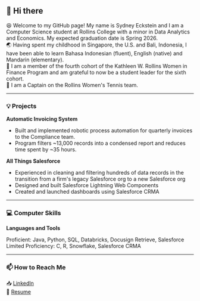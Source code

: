 ## 👋 Hi there 
😆 Welcome to my GitHub page! My name is Sydney Eckstein and I am a Computer Science student at Rollins College with a minor in Data Analytics and Economics. My expected graduation date is Spring 2026.  
🌏 Having spent my childhood in Singapore, the U.S. and Bali, Indonesia, I have been able to learn Bahasa Indonesian (fluent), English (native) and Mandarin (elementary).   
💸 I am a member of the fourth cohort of the Kathleen W. Rollins Women in Finance Program and am grateful to now be a student leader for the sixth cohort.  
🎾 I am a Captain on the Rollins Women's Tennis team.

---


### 💡 Projects
**Automatic Invoicing System**
- Built and implemented robotic process automation for quarterly invoices to the Compliance team.
- Program filters ~13,000 records into a condensed report and reduces time spent by ~35 hours.

**All Things Salesforce**
- Experienced in cleaning and filtering hundreds of data records in the transition from a firm's legacy Salesforce org to a new Salesforce org
- Designed and built Salesforce Lightning Web Components
- Created and launched dashboards using Salesforce CRMA


---


### 💻 Computer Skills 
**Languages and Tools**  

Proficient: Java, Python, SQL, Databricks, Docusign Retrieve, Salesforce  
Limited Proficiency: C, R, Snowflake, Salesforce CRMA


---


### 📫 How to Reach Me 
📥 [LinkedIn](https://www.linkedin.com/in/sydneyeckstein/)  
📘 [Resume](https://github.com/SydneyEckstein/SydneyEckstein/blob/main/Sydney%20Eckstein%20Resume%2008.2025.pdf)
<!--
**SydneyEckstein/SydneyEckstein** is a ✨ _special_ ✨ repository because its `README.md` (this file) appears on your GitHub profile.

Here are some ideas to get you started:

🔭 I’m currently working on ... 
- 🌱 I’m currently learning ...
- 👯 I’m looking to collaborate on ...
- 🤔 I’m looking for help with ...
- 💬 Ask me about ...

- 😄 Pronouns: ...
- ⚡ Fun fact: ...
-->
